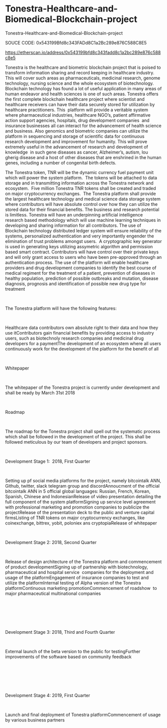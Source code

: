 # Tonestra-Healthcare-and-Biomedical-Blockchain-project
Tonestra-Healthcare-and-Biomedical-Blockchain-project


SOUCE CODE: 0x543199Bfd8c343FADd8C1a2Bc289e876C588C8E5

https://etherscan.io/address/0x543199bfd8c343fadd8c1a2bc289e876c588c8e5


Tonestra is the healthcare
and biometric blockchain project that is poised to transform information
sharing and record keeping in healthcare industry. This will cover such areas
as pharmaceuticals, medicinal research, genome technology, nursing science and
the whole ecosystem of biotechnology. Blockchain technology has found a lot of
useful application in many areas of human endeavor and health sciences is one
of such areas. Tonestra offers the first complete blockchain healthcare project
where scientist and healthcare receivers can have their data securely stored for
utilization by healthcare practitioners. This  platform will provide a veritable system where
pharmaceutical industries, healthcare NGO’s, patient affirmative action support
agencies, hospitals, drug development companies  and insurance businesses all can interact for
the advancement of health science and business. Also genomics and biometric
companies can utilize the platform in sequencing and storage of scientific data
for continuous research development and improvement for humanity. This will
prove extremely useful in the advancement of research and development of
knowledge  in such gene diseases as cancer,
Alzheimer’s, autism, lou gherig disease and a host of other diseases that are enshrined
in the human genes, including a number of congenital birth defects.

The Tonestra token,
TNR will be the dynamic currency fuel payment unit which will power the system
platform.  The tokens will be attached to
data storage and in transmitting information across the Tonestra network and
ecosystem.  Five million Tonestra TNR
tokens shall be created and traded on major cryptocurrency exchanges.  The Tonestra platform shall provide the
largest healthcare technology and medical science data storage system where
contributors will have absolute control over how they can utilize the stored data
for their financial benefits. The business and research potential is limitless.
Tonestra will have an underpinning artificial intelligence research based
methodology which will use machine learning techniques in developing and
sharing information for all contributors. The use of Blockchain technology distributed
ledger system will ensure reliability of the systems, personalized
authentication and very importantly engender the elimination of trust problems amongst
users.  A cryptographic key generator is
used in generating keys utilizing assymetric algorithm and permission based
smart contract. Contributors will have control over their private keys and will
only grant access to users who have been pre-approved through an authentication
process. The use of the platform will enable healthcare providers and drug
development companies to identify the best course of medical regiment for the
treatment of a patient, prevention of diseases in healthy population,
prediction of possible outbreaks and mutation, disease diagnosis, prognosis and
identification of possible new drug type for treatment 

 

The Tonestra
platform will have the following features:

 

Healthcare data contributors own absolute right to their data and how
they use itContributors gain financial benefits by providing access to industry
users, such as biotechnoly research companies and medicinal drug developers for
a paymentThe development of an ecosystem where all users continuously work for
the development of the platform for the benefit of all





 

Whitepaper

 

The whitepaper of
the Tonestra project is currently under development and shall be ready by March
31st 2018

 

Roadmap

 

The roadmap for the
Tonestra project shall spell out the systematic process which shall be followed
in the development of the project. This shall be followed meticulous by our
team of developers and project sponsors.

 

Development Stage
1:  2018, First Quarter

 

Setting up pf social media platforms for the project, namely
bitcointalk ANN, Github, twitter, slack telegram group and discordAnnoucment of the official bitcointalk ANN in 5 official global
languages: Russian, French, Korean, Spanish, Chinese and IndonesianRelease of video presentation detailing the full component of the system
platformSigning up service level agreement with professional marketing and
promotion companies to publicize the projectRelease of the presentation deck to the public and venture capital
firmsListing of TNR tokens on major cryptocurrency exchanges, like
coinexchange, bittrex, yobit, poloniex ans cryptopiaRelease of whitepaper













 

Development Stage 2:
2018, Second Quarter

 

Release of design architecture of the Tonestra platform and
commencement of product developmentSigning up of partnership with biotechnology, pharmaceutical and
hospital service  companies for the
deployment and usage of the platformEngagement of insurance companies to test and utilize the platformInternal testing of Alpha version of the Tonestra platformContinuous marketing promotionCommencement of roadshow  to
major pharmaceutical multinational companies











 

 

 

Development Stage 3:
2018, Third and Fourth Quarter

 

External launch of the beta version to the public for testingFurther improvements of the software based on community feedback



 

 

 

Development Stage 4:
2019, First Quarter

 

Launch and final deployment of Tonestra platformCommencement of usage by various business partners



 







 

